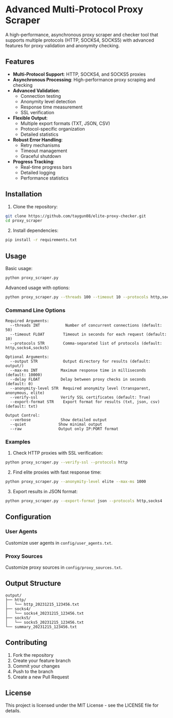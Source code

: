 # Advanced Multi-Protocol Proxy Scraper

A high-performance, asynchronous proxy scraper and checker tool that supports multiple protocols (HTTP, SOCKS4, SOCKS5) with advanced features for proxy validation and anonymity checking.

## Features

- **Multi-Protocol Support**: HTTP, SOCKS4, and SOCKS5 proxies
- **Asynchronous Processing**: High-performance proxy scraping and checking
- **Advanced Validation**:
  - Connection testing
  - Anonymity level detection
  - Response time measurement
  - SSL verification
- **Flexible Output**:
  - Multiple export formats (TXT, JSON, CSV)
  - Protocol-specific organization
  - Detailed statistics
- **Robust Error Handling**:
  - Retry mechanisms
  - Timeout management
  - Graceful shutdown
- **Progress Tracking**:
  - Real-time progress bars
  - Detailed logging
  - Performance statistics

## Installation

1. Clone the repository:
```bash
git clone https://github.com/taygun08/elite-proxy-checker.git
cd proxy_scraper
```

2. Install dependencies:
```bash
pip install -r requirements.txt
```

## Usage

Basic usage:
```bash
python proxy_scraper.py
```

Advanced usage with options:
```bash
python proxy_scraper.py --threads 100 --timeout 10 --protocols http,socks4 --anonymity-level elite
```

### Command Line Options

```
Required Arguments:
  --threads INT           Number of concurrent connections (default: 50)
  --timeout FLOAT        Timeout in seconds for each request (default: 10)
  --protocols STR        Comma-separated list of protocols (default: http,socks4,socks5)

Optional Arguments:
  --output STR           Output directory for results (default: output/)
  --max-ms INT          Maximum response time in milliseconds (default: 10000)
  --delay FLOAT         Delay between proxy checks in seconds (default: 0)
  --anonymity-level STR  Required anonymity level (transparent, anonymous, elite)
  --verify-ssl          Verify SSL certificates (default: True)
  --export-format STR    Export format for results (txt, json, csv) (default: txt)

Output Control:
  --verbose             Show detailed output
  --quiet              Show minimal output
  --raw                Output only IP:PORT format
```

### Examples

1. Check HTTP proxies with SSL verification:
```bash
python proxy_scraper.py --verify-ssl --protocols http
```

2. Find elite proxies with fast response time:
```bash
python proxy_scraper.py --anonymity-level elite --max-ms 1000
```

3. Export results in JSON format:
```bash
python proxy_scraper.py --export-format json --protocols http,socks4
```

## Configuration


### User Agents
Customize user agents in `config/user_agents.txt`.
### Proxy Sources
Customize proxy sources in `config/proxy_sources.txt`.

## Output Structure

```
output/
├── http/
│   └── http_20231215_123456.txt
├── socks4/
│   └── socks4_20231215_123456.txt
├── socks5/
│   └── socks5_20231215_123456.txt
└── summary_20231215_123456.txt
```

## Contributing

1. Fork the repository
2. Create your feature branch
3. Commit your changes
4. Push to the branch
5. Create a new Pull Request

## License

This project is licensed under the MIT License - see the LICENSE file for details.
